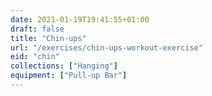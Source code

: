 ```yaml
---
date: 2021-01-19T19:41:55+01:00
draft: false
title: "Chin-ups"
url: "/exercises/chin-ups-workout-exercise"
eid: "chin"
collections: ["Hanging"]
equipment: ["Pull-up Bar"]
---
```

